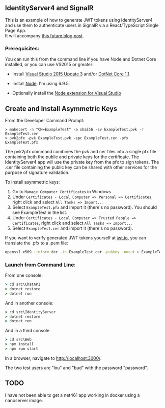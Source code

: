 ## IdentityServer4 and SignalR

This is an example of how to generate JWT tokens using 
IdentityServer4 and use them to authenticate users in SignalR via a React/TypeScript Single Page App.  
It will accompany [this future blog post](https://mikebridge.github.io/identityserver4-signalr/).

### Prerequisites:

You can run this from the command line if you have Node and Dotnet Core installed,
or you can use VS2015 or greater:

- Install [Visual Studio 2015 Update 3](https://www.visualstudio.com/en-us/news/releasenotes/vs2015-update3-vs)
and/or [DotNet Core 1.1](https://www.microsoft.com/net/download/core#/current).

- Install [Node](https://nodejs.org/en/).  I'm using 6.9.5.

- Optionally install the [Node extension for Visual Studio](https://www.visualstudio.com/vs/node-js/)

## Create and Install Asymmetric Keys

From the Developer Command Prompt:

```
> makecert -n "CN=ExampleTest" -a sha256 -sv ExampleTest.pvk -r ExampleTest.cer
> pvk2pfx -pvk ExampleTest.pvk -spc ExampleTest.cer -pfx ExampleTest.pfx
```

The pvk2pfx command combines the pvk and cer files into a single pfx file containing both the public and private 
keys for the certificate. The IdentityServer4 app will use the private key from the pfx to sign tokens. 
The .cer file containing the public key can be shared with other services for the purpose of signature validation.

To install asymmetric keys:

1. Go to `Manage Computer Certificates` in Windows
2. Under `Certificates - Local Computer => Personal => Certificates`, right click and select `All Tasks => Import...`
3. Select `ExampleTest.pfx` and import it (there's no password).  You should see ExampleTest in the list.
4. Under `Certificates - Local Computer => Trusted People => Certificates`, right click and select `All Tasks => Import...`
5. Select `ExampleTest.cer` and import it (there's no password).

If you want to verify generated JWT tokens yourself at [jwt.io](https://jwt.io/), you can translate the .pfx to 
a .pem file:

```bash
openssl x509 -inform der -in ExampleTest.cer -pubkey -noout > ExampleTest_pub.pem
```

### Launch from Command Line:

From one console:

```cmd
> cd src\ChatAPI
> dotnet restore
> dotnet run
```

And in another console:

```cmd
> cd src\IdentityServer
> dotnet restore
> dotnet run
```

And in a third console:

```cmd
> cd src\Web
> npm install
> npm run start
```

In a browser, navigate to [http://localhost:3000/](http://localhost:3000/).

The two test users are "lou" and "bud" with the password "password".

## TODO

I have not been able to get a net461 app working in docker using a nanoserver image.  
